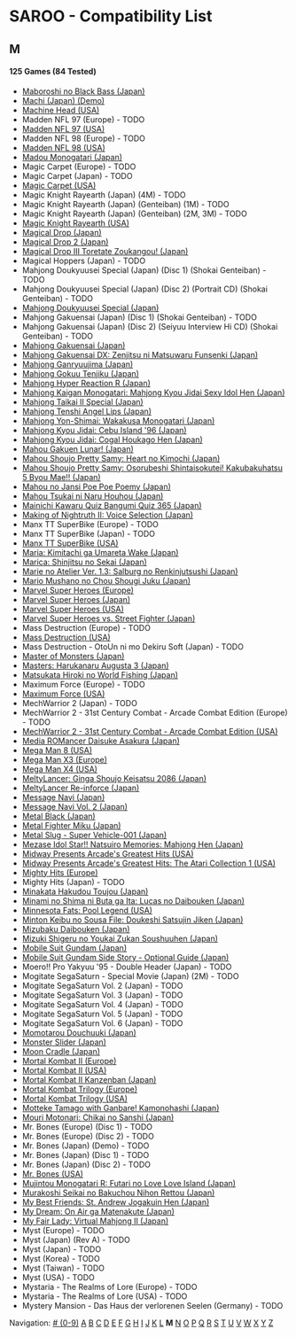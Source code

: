 # SAROO - Compatibility List

## M

#### 125 Games (84 Tested)

- [Maboroshi no Black Bass (Japan)](../../Regions/Japan/T-25303G/01/README.md)
- [Machi (Japan) (Demo)](../../Regions/Japan/6106777/01/README.md)
- [Machine Head (USA)](../../Regions/USA/T-7914H/01/README.md)
- Madden NFL 97 (Europe) - TODO
- [Madden NFL 97 (USA)](../../Regions/USA/T-5010H/01/README.md)
- Madden NFL 98 (Europe) - TODO
- [Madden NFL 98 (USA)](../../Regions/USA/T-5024H/01/README.md)
- [Madou Monogatari (Japan)](../../Regions/Japan/T-6607G/01/README.md)
- Magic Carpet (Europe) - TODO
- Magic Carpet (Japan) - TODO
- [Magic Carpet (USA)](../../Regions/USA/T-5006H/01/README.md)
- Magic Knight Rayearth (Japan) (4M) - TODO
- Magic Knight Rayearth (Japan) (Genteiban) (1M) - TODO
- Magic Knight Rayearth (Japan) (Genteiban) (2M, 3M) - TODO
- [Magic Knight Rayearth (USA)](../../Regions/USA/T-12706H/01/README.md)
- [Magical Drop (Japan)](../../Regions/Japan/T-1304G/01/README.md)
- [Magical Drop 2 (Japan)](../../Regions/Japan/GS-9104/01/README.md)
- [Magical Drop III Toretate Zoukangou! (Japan)](../../Regions/Japan/T-1313G/01/README.md)
- Magical Hoppers (Japan) - TODO
- Mahjong Doukyuusei Special (Japan) (Disc 1) (Shokai Genteiban) - TODO
- Mahjong Doukyuusei Special (Japan) (Disc 2) (Portrait CD) (Shokai Genteiban) - TODO
- [Mahjong Doukyuusei Special (Japan)](../../Regions/Japan/T-25301G/01/README.md)
- Mahjong Gakuensai (Japan) (Disc 1) (Shokai Genteiban) - TODO
- Mahjong Gakuensai (Japan) (Disc 2) (Seiyuu Interview Hi CD) (Shokai Genteiban) - TODO
- [Mahjong Gakuensai (Japan)](../../Regions/Japan/T-25304G/01/README.md)
- [Mahjong Gakuensai DX: Zenjitsu ni Matsuwaru Funsenki (Japan)](../../Regions/Japan/T-25306G/01/README.md)
- [Mahjong Ganryuujima (Japan)](../../Regions/Japan/T-2101G/01/README.md)
- [Mahjong Gokuu Tenjiku (Japan)](../../Regions/Japan/T-10601G/01/README.md)
- [Mahjong Hyper Reaction R (Japan)](../../Regions/Japan/T-2402G/01/README.md)
- [Mahjong Kaigan Monogatari: Mahjong Kyou Jidai Sexy Idol Hen (Japan)](../../Regions/Japan/T-2201G/01/README.md)
- [Mahjong Taikai II Special (Japan)](../../Regions/Japan/T-7621G/01/README.md)
- [Mahjong Tenshi Angel Lips (Japan)](../../Regions/Japan/T-27001G/01/README.md)
- [Mahjong Yon-Shimai: Wakakusa Monogatari (Japan)](../../Regions/Japan/T-18704G/01/README.md)
- [Mahjong Kyou Jidai: Cebu Island '96 (Japan)](../../Regions/Japan/T-2204G/01/README.md)
- [Mahjong Kyou Jidai: Cogal Houkago Hen (Japan)](../../Regions/Japan/T-2203G/01/README.md)
- [Mahou Gakuen Lunar! (Japan)](../../Regions/Japan/T-27902G/01/README.md)
- [Mahou Shoujo Pretty Samy: Heart no Kimochi (Japan)](../../Regions/Japan/T-20112G/01/README.md)
- [Mahou Shoujo Pretty Samy: Osorubeshi Shintaisokutei! Kakubakuhatsu 5 Byou Mae!! (Japan)](../../Regions/Japan/T-20110G/01/README.md)
- [Mahou no Jansi Poe Poe Poemy (Japan)](../../Regions/Japan/T-15004G/01/README.md)
- [Mahou Tsukai ni Naru Houhou (Japan)](../../Regions/Japan/T-32510G/01/README.md)
- [Mainichi Kawaru Quiz Bangumi Quiz 365 (Japan)](../../Regions/Japan/T-21201G/01/README.md)
- [Making of Nightruth II: Voice Selection (Japan)](../../Regions/Japan/T-20205G/01/README.md)
- Manx TT SuperBike (Europe) - TODO
- Manx TT SuperBike (Japan) - TODO
- [Manx TT SuperBike (USA)](../../Regions/USA/MK-81210/01/README.md)
- [Maria: Kimitachi ga Umareta Wake (Japan)](../../Regions/Japan/T-36302G/01/README.md)
- [Marica: Shinjitsu no Sekai (Japan)](../../Regions/Japan/T-6008G/01/README.md)
- [Marie no Atelier Ver. 1.3: Salburg no Renkinjutsushi (Japan)](../../Regions/Japan/T-15033G/01/README.md)
- [Mario Mushano no Chou Shougi Juku (Japan)](../../Regions/Japan/T-24905G/01/README.md)
- [Marvel Super Heroes (Europe)](../../Regions/Europe/T-7032H-50/01/README.md)
- [Marvel Super Heroes (Japan)](../../Regions/Japan/T-1215G/01/README.md)
- [Marvel Super Heroes (USA)](../../Regions/USA/T-1214H/01/README.md)
- [Marvel Super Heroes vs. Street Fighter (Japan)](../../Regions/Japan/T-1238G/01/README.md)
- Mass Destruction (Europe) - TODO
- [Mass Destruction (USA)](../../Regions/USA/T-18007H/01/README.md)
- Mass Destruction - OtoUn ni mo Dekiru Soft (Japan) - TODO
- [Master of Monsters (Japan)](../../Regions/Japan/T-6301G/01/README.md)
- [Masters: Harukanaru Augusta 3 (Japan)](../../Regions/Japan/T-11401G/01/README.md)
- [Matsukata Hiroki no World Fishing (Japan)](../../Regions/Japan/T-24801G/01/README.md)
- Maximum Force (Europe) - TODO
- [Maximum Force (USA)](../../Regions/USA/T-9707H/01/README.md)
- MechWarrior 2 (Japan) - TODO
- MechWarrior 2 - 31st Century Combat - Arcade Combat Edition (Europe) - TODO
- [MechWarrior 2 - 31st Century Combat - Arcade Combat Edition (USA)](../../Regions/USA/T-13004H/01/README.md)
- [Media ROMancer Daisuke Asakura (Japan)](../../Regions/Japan/T-25001G/01/README.md)
- [Mega Man 8 (USA)](../../Regions/USA/T-1216H/01/README.md)
- [Mega Man X3 (Europe)](../../Regions/Europe/T-7029H-50/01/README.md)
- [Mega Man X4 (USA)](../../Regions/USA/T-1219H/01/README.md)
- [MeltyLancer: Ginga Shoujo Keisatsu 2086 (Japan)](../../Regions/Japan/T-15016G/01/README.md)
- [MeltyLancer Re-inforce (Japan)](../../Regions/Japan/T-15038G/01/README.md)
- [Message Navi (Japan)](../../Regions/Japan/T-4401G/01/README.md)
- [Message Navi Vol. 2 (Japan)](../../Regions/Japan/T-4404G/01/README.md)
- [Metal Black (Japan)](../../Regions/Japan/T-19902G/01/README.md)
- [Metal Fighter Miku (Japan)](../../Regions/Japan/T-6002G/01/README.md)
- [Metal Slug - Super Vehicle-001 (Japan)](../../Regions/Japan/T-3111G/01/README.md)
- [Mezase Idol Star!! Natsuiro Memories: Mahjong Hen (Japan)](../../Regions/Japan/T-31001G/01/README.md)
- [Midway Presents Arcade's Greatest Hits (USA)](../../Regions/USA/T-9703H/01/README.md)
- [Midway Presents Arcade's Greatest Hits: The Atari Collection 1 (USA)](../../Regions/USA/T-9706H/01/README.md)
- [Mighty Hits (Europe)](../../Regions/Europe/MK-81087/01/README.md)
- Mighty Hits (Japan) - TODO
- [Minakata Hakudou Toujou (Japan)](../../Regions/Japan/T-14414G/01/README.md)
- [Minami no Shima ni Buta ga Ita: Lucas no Daibouken (Japan)](../../Regions/Japan/T-27101G/01/README.md)
- [Minnesota Fats: Pool Legend (USA)](../../Regions/USA/T-1302H/01/README.md)
- [Minton Keibu no Sousa File: Doukeshi Satsujin Jiken (Japan)](../../Regions/Japan/T-5307G/01/README.md)
- [Mizubaku Daibouken (Japan)](../../Regions/Japan/T-19910G/01/README.md)
- [Mizuki Shigeru no Youkai Zukan Soushuuhen (Japan)](../../Regions/Japan/T-25506G/01/README.md)
- [Mobile Suit Gundam (Japan)](../../Regions/Japan/T-13303G/01/README.md)
- [Mobile Suit Gundam Side Story - Optional Guide (Japan)](../../Regions/Japan/T-13318G/01/README.md)
- Moero!! Pro Yakyuu '95 - Double Header (Japan) - TODO
- Mogitate SegaSaturn - Special Movie (Japan) (2M) - TODO
- Mogitate SegaSaturn Vol. 2 (Japan) - TODO
- Mogitate SegaSaturn Vol. 3 (Japan) - TODO
- Mogitate SegaSaturn Vol. 4 (Japan) - TODO
- Mogitate SegaSaturn Vol. 5 (Japan) - TODO
- Mogitate SegaSaturn Vol. 6 (Japan) - TODO
- [Momotarou Douchuuki (Japan)](../../Regions/Japan/T-14309G/01/README.md)
- [Monster Slider (Japan)](../../Regions/Japan/T-27302G/01/README.md)
- [Moon Cradle (Japan)](../../Regions/Japan/T-9109G/01/README.md)
- [Mortal Kombat II (Europe)](../../Regions/Europe/T-8103H-50/01/README.md)
- [Mortal Kombat II (USA)](../../Regions/USA/T-8103H/01/README.md)
- [Mortal Kombat II Kanzenban (Japan)](../../Regions/Japan/T-8107G/01/README.md)
- [Mortal Kombat Trilogy (Europe)](../../Regions/Europe/T-25414H50/01/README.md)
- [Mortal Kombat Trilogy (USA)](../../Regions/USA/T-9704H/01/README.md)
- [Motteke Tamago with Ganbare! Kamonohashi (Japan)](../../Regions/Japan/T-18712G/01/README.md)
- [Mouri Motonari: Chikai no Sanshi (Japan)](../../Regions/Japan/T-7646G/01/README.md)
- Mr. Bones (Europe) (Disc 1) - TODO
- Mr. Bones (Europe) (Disc 2) - TODO
- Mr. Bones (Japan) (Demo) - TODO
- Mr. Bones (Japan) (Disc 1) - TODO
- Mr. Bones (Japan) (Disc 2) - TODO
- [Mr. Bones (USA)](../../Regions/USA/MK-81016/01/README.md)
- [Mujintou Monogatari R: Futari no Love Love Island (Japan)](../../Regions/Japan/T-28901G/01/README.md)
- [Murakoshi Seikai no Bakuchou Nihon Rettou (Japan)](../../Regions/Japan/T-9115G/01/README.md)
- [My Best Friends: St. Andrew Jogakuin Hen (Japan)](../../Regions/Japan/T-14404G/01/README.md)
- [My Dream: On Air ga Matenakute (Japan)](../../Regions/Japan/T-21303G/01/README.md)
- [My Fair Lady: Virtual Mahjong II (Japan)](../../Regions/Japan/T-2207G/01/README.md)
- Myst (Europe) - TODO
- Myst (Japan) (Rev A) - TODO
- Myst (Japan) - TODO
- Myst (Korea) - TODO
- Myst (Taiwan) - TODO
- Myst (USA) - TODO
- Mystaria - The Realms of Lore (Europe) - TODO
- Mystaria - The Realms of Lore (USA) - TODO
- Mystery Mansion - Das Haus der verlorenen Seelen (Germany) - TODO

Navigation:
[# (0-9)](./09.md) [A](./A.md) [B](./B.md) [C](./C.md) [D](./D.md) [E](./E.md) [F](./F.md) [G](./G.md) [H](./H.md) [I](./I.md) [J](./J.md) [K](./K.md) [L](./L.md) **M** [N](./N.md) [O](./O.md) [P](./P.md) [Q](./Q.md) [R](./R.md) [S](./S.md) [T](./T.md) [U](./U.md) [V](./V.md) [W](./W.md) [X](./X.md) [Y](./Y.md) [Z](./Z.md)
